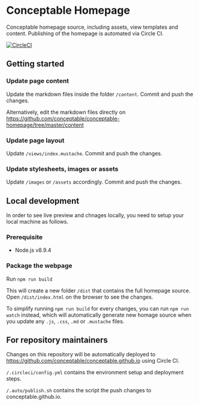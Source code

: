 Conceptable Homepage
================================

Conceptable homepage source, including assets, view templates and content. Publishing of the homepage is automated via Circle CI.

[![CircleCI](https://circleci.com/gh/conceptable/conceptable-homepage.svg?style=svg)](https://circleci.com/gh/conceptable/conceptable-homepage)

## Getting started

### Update page content

Update the markdown files inside the folder `/content`. Commit and push the changes.

Alternatively, edit the markdown files directly on https://github.com/conceptable/conceptable-homepage/tree/master/content

### Update page layout

Update `/views/index.mustache`. Commit and push the changes.

### Update stylesheets, images or assets

Update `/images` or `/assets` accordingly. Commit and push the changes.

## Local development

In order to see live preview and chnages locally, you need to setup your local machine as follows.

### Prerequisite

- Node.js v8.9.4

### Package the webpage

Run `npm run build`

This will create a new folder `/dist` that contains the full homepage source. Open `/dist/index.html` on the browser to see the changes.

To simplify running `npm run build` for every changes, you can run `npm run watch` instead, which will automatically generate new homage source when you update any `.js`, `.css`, `.md` or `.mustache` files.

## For repository maintainers

Changes on this repository will be automatically deployed to https://github.com/conceptable/conceptable.github.io using Circle CI.

`/.circleci/config.yml` contains the environment setup and deployment steps.

`/.auto/publish.sh` contains the script the push changes to conceptable.github.io.
